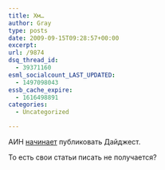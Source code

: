 ```yaml
---
title: Хм…
author: Gray
type: posts
date: 2009-09-15T09:28:57+00:00
excerpt:
url: /9874
dsq_thread_id:
  - 39371160
esml_socialcount_LAST_UPDATED:
  - 1497098043
essb_cache_expire:
  - 1616498891
categories:
  - Uncategorized

---
```








АИН [начинает][1] публиковать Дайджест.

То есть свои статьи писать не получается?

 [1]: http://ain.ua/wp/?p=11743